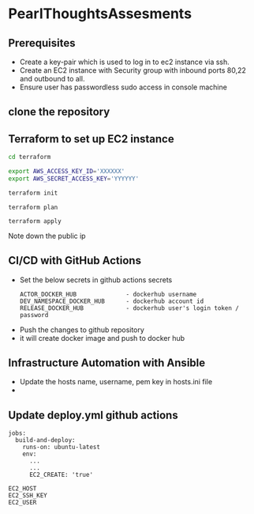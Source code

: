 # PearlThoughtsAssesments

## Prerequisites
* Create a key-pair which is used to log in to ec2 instance via ssh.
* Create an EC2 instance with Security group with inbound ports 80,22 and outbound to all.
* Ensure user has passwordless sudo access in console machine 

## clone the repository
## Terraform to set up EC2 instance

```bash
cd terraform
```
```bash
export AWS_ACCESS_KEY_ID='XXXXXX'
export AWS_SECRET_ACCESS_KEY='YYYYYY'
```

```bash
terraform init
```
```
terraform plan
```
```
terraform apply
```

Note down the public ip

## CI/CD with GitHub Actions

* Set the below secrets in github actions secrets
  ```
  ACTOR_DOCKER_HUB              - dockerhub username
  DEV_NAMESPACE_DOCKER_HUB      - dockerhub account id
  RELEASE_DOCKER_HUB            - dockerhub user's login token / password
  ```
* Push the changes to github repository
* it will create docker image and push to docker hub

## Infrastructure Automation with Ansible

* Update the hosts name, username, pem key in hosts.ini file
* 
## Update deploy.yml github actions
```
jobs:
  build-and-deploy:
    runs-on: ubuntu-latest
    env:
      ...
      ...
      EC2_CREATE: 'true'
```

```
EC2_HOST
EC2_SSH_KEY
EC2_USER
```